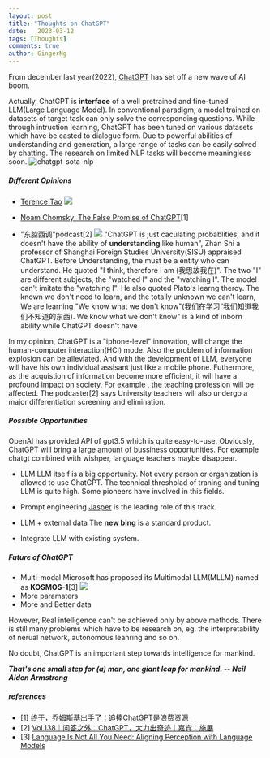 ```yaml
---
layout: post
title: "Thoughts on ChatGPT"
date:   2023-03-12
tags: [Thoughts]
comments: true
author: GingerNg
---
```


From december last year(2022), [ChatGPT](https://openai.com/blog/chatgpt) has set off a new wave of AI boom.

Actually, ChatGPT is **interface** of a well pretrained and fine-tuned LLM(Large Language Model). In conventional paradigm, a model trained on datasets of target task can only solve the corresponding questions. While through intruction learning, ChatGPT has been tuned on various datasets which have be casted to dialogue form. Due to powerful abilities of understanding and generation, a large range of tasks can be easily solved by chatting. The research on limited NLP tasks will become meaningless soon.
![chatgpt-sota-nlp](https://s2.loli.net/2023/03/09/m8iOcw9D4CPkKa7.png)


##### Different Opinions
- [Terence Tao](https://mathstodon.xyz/@tao)
![](https://s2.loli.net/2023/03/12/ycSnjpeFgNokYWT.png)

- [Noam Chomsky: The False Promise of ChatGPT](https://www.nytimes.com/2023/03/08/opinion/noam-chomsky-chatgpt-ai.html)[1]

- "东腔西调"podcast[2]
![](https://s2.loli.net/2023/03/12/hbYomLQln3XV19H.png)
"ChatGPT is just caculating probablities, and it doesn't have the ability of  **understanding** like human", Zhan Shi a professor of Shanghai Foreign Studies University(SISU) appraised ChatGPT. Before Understanding, the must be a entity who can understand. He quoted "I think, therefore I am (我思故我在)". The two "I" are different subjects, the "watched I" and the "watching I". The model can't imitate the "watching I". He also quoted Plato's learng theroy. The known we don't need to learn, and the totally unknown we can't learn, We are learning "We know what we don't know"(我们在学习“我们知道我们不知道的东西). We know what we don't know" is a kind of inborn ability while ChatGPT doesn't have

In my opinion, ChatGPT is a "iphone-level" innovation, will change the human-computer interaction(HCI) mode. Also the problem of information explosion can be alleviated. And with the development of LLM, everyone will have his own individual assisant just like a mobile phone. Futhermore, as the acquistion of information become more efficient, it will have a profound impact on society. For example , the teaching profession will be affected. The podcaster[2] says University teachers will also undergo a major differentiation screening and elimination.


##### Possible Opportunities
OpenAI has provided API of gpt3.5 which is quite easy-to-use. Obviously, ChatGPT will bring a large amount of bussiness opportunities. For example chatgt combined with wishper, language teachers maybe disappear.
- LLM
LLM itself is a big opportunity. Not every person or organization is allowed to use ChatGPT. The technical thresholad of traning and tuning LLM is quite high. Some pioneers have involved in this fields.

- Prompt engineering
[Jasper](https://www.jasper.ai/) is the leading role of this track.

- LLM + external data
The [**new bing**](https://www.bing.com/new) is a standard product.

- Integrate LLM with existing system.


##### Future of ChatGPT
- Multi-modal
Microsoft has proposed its Multimodal LLM(MLLM) named as **KOSMOS-1**[3]
![](https://s2.loli.net/2023/03/12/4ZhrDU7Nub5M8ac.png)
- More paramaters
- More and Better data

However, Real intelligence can't be achieved only by above methods. There is still many problems which have to be research on, eg. the interpretability of nerual network, autonomous leanring and so on.

No doubt, ChatGPT is an important step towards intelligence for mankind.


_**That's one small step for (a) man, one giant leap for mankind. -- Neil Alden Armstrong**_


##### references
- [1] [终于，乔姆斯基出手了：追捧ChatGPT是浪费资源](https://mp.weixin.qq.com/s/MyiLZYE_hcL27i_qtm7lSA)
- [2] [Vol.138｜问答之外：ChatGPT，大力出奇迹｜嘉宾：施展](https://www.xiaoyuzhoufm.com/episode/640aba438be5d40013c2ef55)
- [3] [Language Is Not All You Need: Aligning Perception
with Language Models](https://arxiv.org/abs/2302.14045)